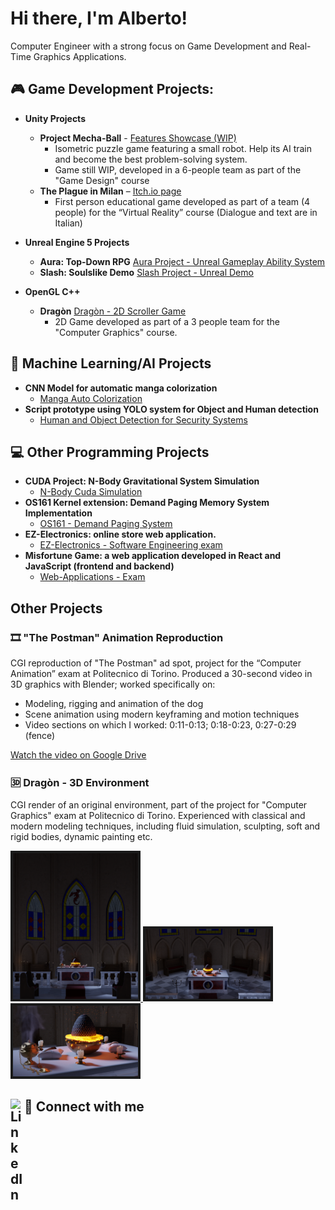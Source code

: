 # Hi there, I'm Alberto!
Computer Engineer with a strong focus on Game Development and Real-Time Graphics Applications.
## 🎮	Game Development Projects:
- <b> Unity Projects </b>
  - **Project Mecha-Ball** - [Features Showcase (WIP)](https://youtu.be/iuCHcIRQems)
      - Isometric puzzle game featuring a small robot. Help its AI train and become the best problem-solving system.
      - Game still WIP, developed in a 6-people team as part of the "Game Design" course
  - **The Plague in Milan** – [Itch.io page](https://giulio-arecco.itch.io/the-plague-in-milan)
      - First person educational game developed as part of a team (4 people) for the “Virtual Reality” course (Dialogue and text are in Italian)

- <b> Unreal Engine 5 Projects </b>
  - **Aura: Top-Down RPG** [Aura Project - Unreal Gameplay Ability System](https://github.com/LienoPC/Aura-GameplayAbilitySystem.git)
  - **Slash: Soulslike Demo** [Slash Project - Unreal Demo](https://github.com/LienoPC/UE5-StartingCourse-SlashProject.git)

- <b> OpenGL C++ </b>
  - **Dragòn** [Dragòn - 2D Scroller Game](https://youtu.be/oxvbj1901CQ)
    - 2D Game developed as part of a 3 people team for the "Computer Graphics" course.

## 🤖 Machine Learning/AI Projects
- <b> CNN Model for automatic manga colorization </b>
  - [Manga Auto Colorization](https://github.com/LienoPC/Manga-Auto-Colorization.git)
- <b> Script prototype using YOLO system for Object and Human detection </b>
  - [Human and Object Detection for Security Systems](https://github.com/LienoPC/Human-and-Object-Detection-for-Security-Systems.git)

## 💻 Other Programming Projects
- <b> CUDA Project: N-Body Gravitational System Simulation </b>
  - [N-Body Cuda Simulation](https://github.com/LienoPC/N-BodySimulation.git)
- <b> OS161 Kernel extension: Demand Paging Memory System Implementation </b>
  - [OS161 - Demand Paging System](https://github.com/LienoPC/OS161-DemandPaging.git)
- <b> EZ-Electronics: online store web application.</b>
  - [EZ-Electronics - Software Engineering exam](https://github.com/LienoPC/EZ-Electronics)
- <b> Misfortune Game: a web application developed in React and JavaScript (frontend and backend) </b>
  - [Web-Applications - Exam](https://github.com/LienoPC/Web-Application-1-exam.git)

## Other Projects

### 🎞 "The Postman" Animation Reproduction
CGI reproduction of "The Postman" ad spot, project for the “Computer Animation” exam at Politecnico di Torino. Produced a 30-second video in 3D graphics with Blender; worked specifically on:
- Modeling, rigging and animation of the dog  
- Scene animation using modern keyframing and motion techniques
- Video sections on which I worked: 0:11-0:13; 0:18-0:23, 0:27-0:29 (fence)

[Watch the video on Google Drive](https://drive.google.com/file/d/1nNUjLfxLM2uWLDchs6Co6osewBRVnn9Z)

### 🆛 Dragòn - 3D Environment
CGI render of an original environment, part of the project for "Computer Graphics" exam at Politecnico di Torino. Experienced with classical and modern modeling techniques, including fluid simulation, sculpting, soft and rigid bodies, dynamic painting etc.

   <a href="assets/Dragon_Vertical.png" target="_blank">
    <img
      src="assets/Dragon_Vertical.png"
      alt="Vertical view"
      width="200"
      border="4"
      bordercolor="#ccc"
    />
  </a>
  <a href="assets/Dragon_Horizontal.png" target="_blank">
    <img
      src="assets/Dragon_Horizontal.png"
      alt="Horizontal view"
      width="200"
      border="4"
      bordercolor="#ccc"
    />
  </a>
 
  <a href="assets/Dragon_Closeup.png" target="_blank">
    <img
      src="assets/Dragon_Closeup.png"
      alt="Closeup view"
      width="200"
      border="4"
      bordercolor="#ccc"
    />
  </a>


## 🤳 Connect with me [<img align="left" alt="LinkedIn" width="22px" src="https://cdn.jsdelivr.net/npm/simple-icons@v3/icons/linkedin.svg" />][linkedin]

[linkedin]: https://www.linkedin.com/in/alberto-cagnazzo-038202338

